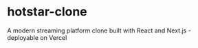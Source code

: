 # hotstar-clone
A modern streaming platform clone built with React and Next.js - deployable on Vercel
